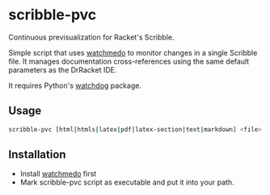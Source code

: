 scribble-pvc
============

Continuous previsualization for Racket's Scribble.

Simple script that uses [watchmedo](https://pypi.python.org/pypi/watchdog) to monitor changes in a single Scribble file. It manages documentation cross-references using the same
default parameters as the DrRacket IDE.

It requires Python's [watchdog](https://pypi.python.org/pypi/watchdog) package.

Usage
------

```bash
scribble-pvc [html|htmls|latex|pdf|latex-section|text|markdown] <file>
```

Installation
------------

* Install [watchmedo](https://pypi.python.org/pypi/watchdog) first
* Mark scribble-pvc script as executable and put it into your path.
